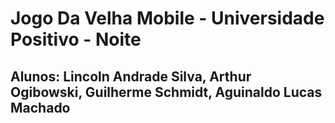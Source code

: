 # Jogo Da Velha Mobile - Universidade Positivo - Noite


## Alunos: Lincoln Andrade Silva, Arthur Ogibowski, Guilherme Schmidt, Aguinaldo Lucas Machado
